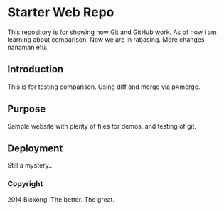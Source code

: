 # Starter Web Repo

This repository is for showing how Git and GitHub work. As of now i am learning about comparison. Now we are 
in rabasing. More changes nanaman etu.

## Introduction

This is for testing comparison. Using diff and merge via p4merge.

## Purpose

Sample website with plenty of files for demos, and testing of git.

## Deployment

Still a mystery...

### Copyright

2014 Bickong. The better. The great.

